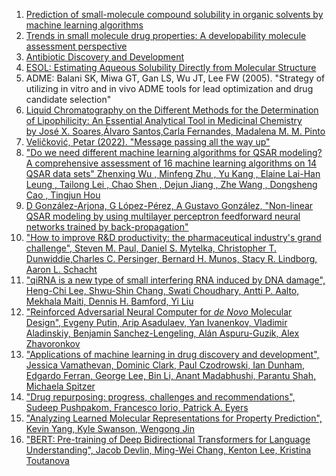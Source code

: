 1. [Prediction of small-molecule compound solubility in organic solvents by machine learning algorithms](https://link.springer.com/article/10.1186/s13321-021-00575-3)
2. [Trends in small molecule drug properties: A developability molecule assessment perspective ](https://www.sciencedirect.com/science/article/abs/pii/S1359644622003592)
3. [Antibiotic Discovery and Development](https://books.google.pl/books?hl=en&lr=&id=E6Dv5XsXU-IC&oi=fnd&pg=PR5&dq=Antibiotic+Discovery+and+Development&ots=DZsQFYp-Ph&sig=FiFiHGkDiqJfkQ9T48nLzVT8P3c&redir_esc=y#v=onepage&q&f=false)
4. [ESOL: Estimating Aqueous Solubility Directly from Molecular Structure](https://www.researchgate.net/publication/8551133_ESOL_Estimating_Aqueous_Solubility_Directly_from_Molecular_Structure#:~:text=The%20ESOL%20descriptor%20is%20primarily%20designed%20to,as%20the%20octanol/water%20logP%2C%20molecular%20weight%2C%20etc.&text=The%20importance%20of%20predicting%20the%20solubility%20of,General%20Solubility%20Equation%2014%20and%20Estimated%20SOLubility.)
5. ADME: Balani SK, Miwa GT, Gan LS, Wu JT, Lee FW (2005). "Strategy of utilizing in vitro and in vivo ADME tools for lead optimization and drug candidate selection"
6. [Liquid Chromatography on the Different Methods for the Determination of Lipophilicity: An Essential Analytical Tool in Medicinal Chemistry by José X. Soares,Álvaro Santos,Carla Fernandes, Madalena M. M. Pinto](https://www.mdpi.com/2227-9040/10/8/340)
7. [Veličković, Petar (2022). "Message passing all the way up"](https://arxiv.org/abs/2202.11097)
8. ["Do we need different machine learning algorithms for QSAR modeling? A comprehensive assessment of 16 machine learning algorithms on 14 QSAR data sets" Zhenxing Wu , Minfeng Zhu , Yu Kang , Elaine Lai-Han Leung , Tailong Lei , Chao Shen , Dejun Jiang , Zhe Wang , Dongsheng Cao , Tingjun Hou](https://academic.oup.com/bib/article/22/4/bbaa321/6032614)
9. [D González-Arjona, G López-Pérez, A Gustavo González, "Non-linear QSAR modeling by using multilayer perceptron feedforward neural networks trained by back-propagation"](https://www.sciencedirect.com/science/article/abs/pii/S0039914001005379)
10. ["How to improve R&D productivity: the pharmaceutical industry's grand challenge", Steven M. Paul, Daniel S. Mytelka, Christopher T. Dunwiddie,Charles C. Persinger, Bernard H. Munos, Stacy R. Lindborg, Aaron L. Schacht](https://www.nature.com/articles/nrd3078)
11. ["qiRNA is a new type of small interfering RNA induced by DNA damage", Heng-Chi Lee, Shwu-Shin Chang, Swati Choudhary, Antti P. Aalto, Mekhala Maiti, Dennis H. Bamford, Yi Liu](https://www.nature.com/articles/nature08041)
12. ["Reinforced Adversarial Neural Computer for _de Novo_ Molecular Design", Evgeny Putin, Arip Asadulaev, Yan Ivanenkov, Vladimir Aladinskiy, Benjamin Sanchez-Lengeling, Alán Aspuru-Guzik, Alex Zhavoronkov](https://pubs.acs.org/doi/10.1021/acs.jcim.7b00690)
13. ["Applications of machine learning in drug discovery and development", Jessica Vamathevan, Dominic Clark, Paul Czodrowski, Ian Dunham, Edgardo Ferran, George Lee, Bin Li, Anant Madabhushi, Parantu Shah, Michaela Spitzer](https://www.nature.com/articles/s41573-019-0024-5)
14. ["Drug repurposing: progress, challenges and recommendations", Sudeep Pushpakom, Francesco Iorio, Patrick A. Eyers](https://www.nature.com/articles/nrd.2018.168)
15. ["Analyzing Learned Molecular Representations for Property Prediction", Kevin Yang, Kyle Swanson, Wengong Jin](https://arxiv.org/abs/1904.01561)
16. ["BERT: Pre-training of Deep Bidirectional Transformers for Language Understanding", Jacob Devlin, Ming-Wei Chang, Kenton Lee, Kristina Toutanova](https://arxiv.org/abs/1810.04805)